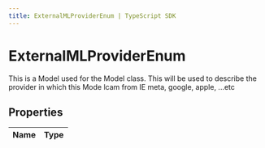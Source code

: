 ```yaml
---
title: ExternalMLProviderEnum | TypeScript SDK
---
```



# ExternalMLProviderEnum

This is a Model used for the Model class. This will be used to describe the provider in which this Mode lcam from IE meta, google, apple, ...etc

## Properties

Name | Type
------------ | -------------


